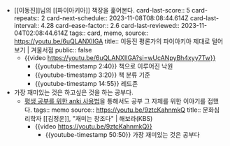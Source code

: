 - [[이동진]]님의 [[파이아키아]] 책장을 훑어본다. 
  card-last-score:: 5
  card-repeats:: 2
  card-next-schedule:: 2023-11-08T08:08:44.614Z
  card-last-interval:: 4.28
  card-ease-factor:: 2.6
  card-last-reviewed:: 2023-11-04T02:08:44.614Z
  tags:: card, memo,
  source:: https://youtu.be/6uQLANXIIGA
  title:: 이동진 평론가의 파이아키아 제대로 털어보기 | 겨울서점
  public:: false
	- {{video https://youtu.be/6uQLANXIIGA?si=wUcANpyBh4xyy7Tw}}
		- {{youtube-timestamp 2:40}} 책으로 이루어진 낙원
		- {{youtube-timestamp 3:20}} 책 분류 기준
		- {{youtube-timestamp 14:55}} 레드존
- 가장 재미있는 것은 하고싶은 것을 하는 공부다.
  * [평생 공부를 위한 anki 사용법](((654a5d27-f3b7-4a37-9789-e0770477272f)))을 통해서도 공부 그 자체를 위한 이야기를 접했다. 
  tags:: memo
  source:: https://youtu.be/9ztcKahnmkQ
  title:: 문화심리학자 [[김정운]], "재미는 창조다" | 해보라(KBS)
	- {{video https://youtu.be/9ztcKahnmkQ}}
		- {{youtube-timestamp 50:50}} 가장 재미있는 것은 공부다